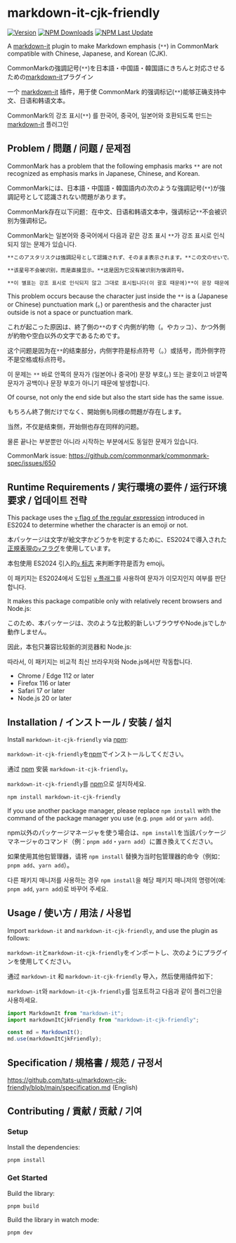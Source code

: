 # markdown-it-cjk-friendly

[![Version](https://img.shields.io/npm/v/markdown-it-cjk-friendly)](https://npmjs.com/package/markdown-it-cjk-friendly) [![NPM Downloads](https://img.shields.io/npm/dw/markdown-it-cjk-friendly)](https://npmjs.com/package/markdown-it-cjk-friendly) [![NPM Last Update](https://img.shields.io/npm/last-update/markdown-it-cjk-friendly)](https://npmjs.com/package/markdown-it-cjk-friendly)

A [markdown-it](https://github.com/markdown-it/markdown-it) plugin to make Markdown emphasis (`**`) in CommonMark compatible with Chinese, Japanese, and Korean (CJK).

<span lang="ja">CommonMarkの強調記号(`**`)を日本語・中国語・韓国語にきちんと対応させるための[markdown-it](https://github.com/markdown-it/markdown-it)プラグイン</span>

<span lang="zh-Hans-CN">一个 [markdown-it](https://github.com/markdown-it/markdown-it) 插件，用于使 CommonMark 的强调标记(`**`)能够正确支持中文、日语和韩语文本。</span>

<span lang="ko">CommonMark의 강조 표시(`**`) 를 한국어, 중국어, 일본어와 호환되도록 만드는 [markdown-it](https://github.com/markdown-it/markdown-it) 플러그인</span>

## Problem / <span lang="ja">問題</span> / <span lang="zh-Hans-CN">问题</span> / <span lang="ko">문제점</span>

CommonMark has a problem that the following emphasis marks `**` are not recognized as emphasis marks in Japanese, Chinese, and Korean.

<span lang="ja">CommonMarkには、日本語・中国語・韓国語内の次のような強調記号(`**`)が強調記号として認識されない問題があります。</span>

<span lang="zh-Hans-CN">CommonMark存在以下问题：在中文、日语和韩语文本中，强调标记`**`不会被识别为强调标记。</span>

<span lang="ko">CommonMark는 일본어와 중국어에서 다음과 같은 강조 표시 `**`가 강조 표시로 인식되지 않는 문제가 있습니다.</span>

```md
**このアスタリスクは強調記号として認識されず、そのまま表示されます。**この文のせいで。

**该星号不会被识别，而是直接显示。**这是因为它没有被识别为强调符号。

**이 별표는 강조 표시로 인식되지 않고 그대로 표시됩니다(이 괄호 때문에)**이 문장 때문에.
```

This problem occurs because the character just inside the `**` is a (Japanese or Chinese) punctuation mark (。) or parenthesis and the character just outside is not a space or punctuation mark.

<span lang="ja">これが起こった原因は、終了側の`**`のすぐ内側が約物（。やカッコ）、かつ外側が約物や空白以外の文字であるためです。</span>

<span lang="zh-Hans-CN">这个问题是因为在`**`的结束部分，内侧字符是标点符号（。）或括号，而外侧字符不是空格或标点符号。</span>

<span lang="ko">이 문제는 `**` 바로 안쪽의 문자가 (일본어나 중국어) 문장 부호(。) 또는 괄호이고 바깥쪽 문자가 공백이나 문장 부호가 아니기 때문에 발생합니다.</span>

Of course, not only the end side but also the start side has the same issue.

<span lang="ja">もちろん終了側だけでなく、開始側も同様の問題が存在します。</span>

<span lang="zh-Hans-CN">当然，不仅是结束侧，开始侧也存在同样的问题。</span>

<span lang="ko">물론 끝나는 부분뿐만 아니라 시작하는 부분에서도 동일한 문제가 있습니다.</span>

CommonMark issue: https://github.com/commonmark/commonmark-spec/issues/650

## Runtime Requirements / <span lang="ja">実行環境の要件</span> / <span lang="zh-Hans-CN">运行环境要求</span> / <span lang="ko">업데이트 전략</span>

This package uses the [`v` flag of the regular expression](https://developer.mozilla.org/en-US/docs/Web/JavaScript/Reference/Global_Objects/RegExp/unicodeSets) introduced in ES2024 to determine whether the character is an emoji or not.

<span lang="ja">本パッケージは文字が絵文字かどうかを判定するために、ES2024で導入された[正規表現の`v`フラグ](https://developer.mozilla.org/ja/docs/Web/JavaScript/Reference/Global_Objects/RegExp/unicodeSets)を使用しています。</span>

<span lang="zh-CN">本包使用 ES2024 引入的[`v` 标志](https://developer.mozilla.org/en-US/docs/Web/JavaScript/Reference/Global_Objects/RegExp/unicodeSets) 来判断字符是否为 emoji。</span>

<span lang="ko">이 패키지는 ES2024에서 도입된 [`v` 플래그](https://developer.mozilla.org/ko/docs/Web/JavaScript/Reference/Global_Objects/RegExp/unicodeSets)를 사용하여 문자가 이모지인지 여부를 판단합니다.</span>

It makes this package compatible only with relatively recent browsers and Node.js:

<span lang="ja">このため、本パッケージは、次のような比較的新しいブラウザやNode.jsでしか動作しません。</span>

<span lang="zh-CN">因此，本包只兼容比较新的浏览器和 Node.js:</span>

<span lang="ko">따라서, 이 패키지는 비교적 최신 브라우저와 Node.js에서만 작동합니다.</span>

- Chrome / Edge 112 or later
- Firefox 116 or later
- Safari 17 or later
- Node.js 20 or later

## Installation / <span lang="ja">インストール</span> / <span lang="zh-Hans-CN">安装</span> / <span lang="ko">설치</span>

Install `markdown-it-cjk-friendly` via [npm](https://www.npmjs.com/):

<span lang="ja">`markdown-it-cjk-friendly`を[npm](https://www.npmjs.com/)でインストールしてください。</span>

<span lang="zh-Hans-CN">通过 [npm](https://www.npmjs.com/) 安装 `markdown-it-cjk-friendly`。</span>

<span lang="ko">`markdown-it-cjk-friendly`를 [npm](https://www.npmjs.com/)으로 설치하세요.</span>

```bash
npm install markdown-it-cjk-friendly
```

If you use another package manager, please replace `npm install` with the command of the package manager you use (e.g. `pnpm add` or `yarn add`).

<span lang="ja">npm以外のパッケージマネージャを使う場合は、`npm install`を当該パッケージマネージャのコマンド（例：`pnpm add`・`yarn add`）に置き換えてください。</span>

<span lang="zh-Hans-CN">如果使用其他包管理器，请将 `npm install` 替换为当时包管理器的命令（例如：`pnpm add`、`yarn add`）。</span>

<span lang="ko">다른 패키지 매니저를 사용하는 경우 `npm install`을 해당 패키지 매니저의 명령어(예: `pnpm add`, `yarn add`)로 바꾸어 주세요.</span>

## Usage / <span lang="ja">使い方</span> / <span lang="zh-Hans-CN">用法</span> / <span lang="ko">사용법</span>

Import `markdown-it` and `markdown-it-cjk-friendly`, and use the plugin as follows:

<span lang="ja">`markdown-it`と`markdown-it-cjk-friendly`をインポートし、次のようにプラグインを使用してください。</span>

<span lang="zh-Hans-CN">通过 `markdown-it` 和 `markdown-it-cjk-friendly` 导入，然后使用插件如下：</span>

<span lang="ko">`markdown-it`와 `markdown-it-cjk-friendly`를 임포트하고 다음과 같이 플러그인을 사용하세요.</span>

```js
import MarkdownIt from "markdown-it";
import markdownItCjkFriendly from "markdown-it-cjk-friendly";

const md = MarkdownIt();
md.use(markdownItCjkFriendly);
```

## Specification / <span lang="ja">規格書</span> / <span lang="zh-Hans-CN">规范</span> / <span lang="ko">규정서</span>

https://github.com/tats-u/markdown-cjk-friendly/blob/main/specification.md (English)

## Contributing / <span lang="ja">貢献</span> / <span lang="zh-Hans-CN">贡献</span> / <span lang="ko">기여</span>

### Setup

Install the dependencies:

```bash
pnpm install
```

### Get Started

Build the library:

```bash
pnpm build
```

Build the library in watch mode:

```bash
pnpm dev
```
